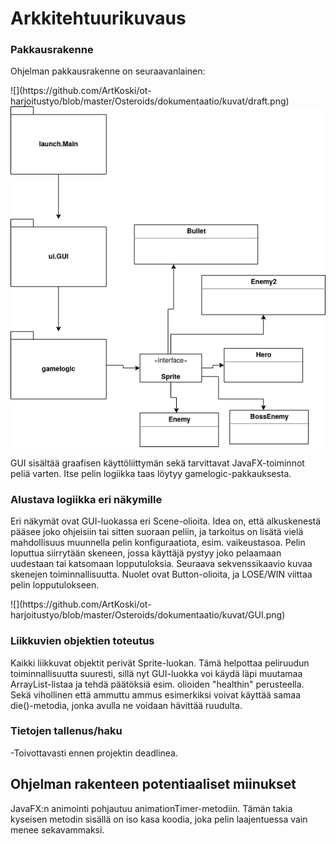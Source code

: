 # Arkkitehtuurikuvaus
### Pakkausrakenne 
<p>
Ohjelman pakkausrakenne on seuraavanlainen:
</p>
![](https://github.com/ArtKoski/ot-harjoitustyo/blob/master/Osteroids/dokumentaatio/kuvat/draft.png)
<img src="https://github.com/ArtKoski/ot-harjoitustyo/blob/master/Osteroids/dokumentaatio/kuvat/draft.png">
<p>
GUI sisältää graafisen käyttöliittymän sekä tarvittavat JavaFX-toiminnot peliä
varten. Itse pelin logiikka taas löytyy gamelogic-pakkauksesta.
</p>


### Alustava logiikka eri näkymille
<p>
Eri näkymät ovat GUI-luokassa eri Scene-olioita. Idea on, että alkuskenestä pääsee joko ohjeisiin tai sitten
suoraan peliin, ja tarkoitus on lisätä vielä mahdollisuus muunnella pelin konfiguraatiota, esim. vaikeustasoa. 
Pelin loputtua siirrytään skeneen, jossa käyttäjä pystyy joko pelaamaan uudestaan tai katsomaan lopputuloksia.
Seuraava sekvenssikaavio kuvaa skenejen toiminnallisuutta. Nuolet ovat Button-olioita, ja LOSE/WIN viittaa pelin
lopputulokseen.
</p>
![](https://github.com/ArtKoski/ot-harjoitustyo/blob/master/Osteroids/dokumentaatio/kuvat/GUI.png)


### Liikkuvien objektien toteutus
<p>
Kaikki liikkuvat objektit perivät Sprite-luokan. Tämä helpottaa peliruudun toiminnallisuutta suuresti, sillä nyt GUI-luokka voi käydä
läpi muutamaa ArrayList<Sprite>-listaa ja tehdä päätöksiä esim. olioiden "healthin" perusteella. Sekä vihollinen että ammuttu ammus esimerkiksi
voivat käyttää samaa die()-metodia, jonka avulla ne voidaan hävittää ruudulta.
</p>

### Tietojen tallenus/haku
-Toivottavasti ennen projektin deadlinea.

## Ohjelman rakenteen potentiaaliset miinukset
<p>
JavaFX:n animointi pohjautuu animationTimer-metodiin. Tämän takia kyseisen metodin sisällä on iso kasa koodia, joka pelin laajentuessa vain menee sekavammaksi.
</p>

